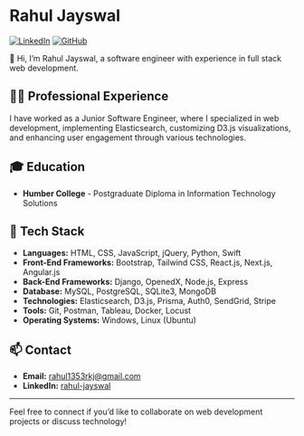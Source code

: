 # Rahul Jayswal

[![LinkedIn](https://img.shields.io/badge/LinkedIn-Connect-blue)](https://www.linkedin.com/in/rahul-jayswal/)
[![GitHub](https://img.shields.io/badge/GitHub-Follow-black)](https://github.com/Rahul21j)

👋 Hi, I’m Rahul Jayswal, a software engineer with experience in full stack web development.

## 🧑‍💻 Professional Experience

I have worked as a Junior Software Engineer, where I specialized in web development, implementing Elasticsearch, customizing D3.js visualizations, and enhancing user engagement through various technologies.

## 🎓 Education

- **Humber College** - Postgraduate Diploma in Information Technology Solutions

## 🔧 Tech Stack

- **Languages:** HTML, CSS, JavaScript, jQuery, Python, Swift
- **Front-End Frameworks:** Bootstrap, Tailwind CSS, React.js, Next.js, Angular.js
- **Back-End Frameworks:** Django, OpenedX, Node.js, Express
- **Database:** MySQL, PostgreSQL, SQLite3, MongoDB
- **Technologies:** Elasticsearch, D3.js, Prisma, Auth0, SendGrid, Stripe
- **Tools:** Git, Postman, Tableau, Docker, Locust
- **Operating Systems:** Windows, Linux (Ubuntu)

## 📫 Contact

- **Email:** [rahul1353rkj@gmail.com](mailto:rahul1353rkj@gmail.com)
- **LinkedIn:** [rahul-jayswal](https://www.linkedin.com/in/rahul-jayswal/)

---

Feel free to connect if you’d like to collaborate on web development projects or discuss technology!
